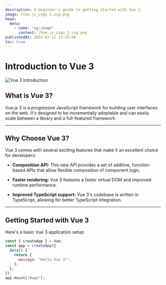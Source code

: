 ```yaml
---
description: A beginner's guide to getting started with Vue 3.
image: /Vue.js_Logo_2.svg.png
head:
  meta:
    - name: "og:image"
      content: /Vue.js_Logo_2.svg.png
publishedAt: 2022-07-12 17:15:00
toc: true
---
```


# Introduction to Vue 3

![Vue 3 Introduction](/Vue.js_Logo_2.svg.png)

## What is Vue 3?

Vue.js 3 is a progressive JavaScript framework for building user interfaces on the web. It's designed to be incrementally adoptable and can easily scale between a library and a full-featured framework.

---

## Why Choose Vue 3?

Vue 3 comes with several exciting features that make it an excellent choice for developers:

- **Composition API:** This new API provides a set of additive, function-based APIs that allow flexible composition of component logic.

- **Faster rendering:** Vue 3 features a faster virtual DOM and improved runtime performance.

- **Improved TypeScript support:** Vue 3's codebase is written in TypeScript, allowing for better TypeScript integration.

---

## Getting Started with Vue 3

Here's a basic Vue 3 application setup:

```javascript
const { createApp } = Vue;
const app = createApp({
  data() {
    return {
      message: "Hello Vue 3!",
    };
  },
});
app.mount("#app");
```
